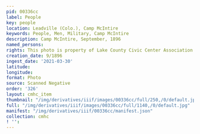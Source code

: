 ```yaml
---
pid: 00336cc
label: People
key: people
location: Leadville (Colo.), Camp McIntire
keywords: People, Men, Military, Camp McIntire
description: Camp McIntire, September, 1896
named_persons: 
rights: This photo is property of Lake County Civic Center Association.
creation_date: 9/1896
ingest_date: '2021-03-30'
latitude: 
longitude: 
format: Photo
source: Scanned Negative
order: '326'
layout: cmhc_item
thumbnail: "/img/derivatives/iiif/images/00336cc/full/250,/0/default.jpg"
full: "/img/derivatives/iiif/images/00336cc/full/1140,/0/default.jpg"
manifest: "/img/derivatives/iiif/00336cc/manifest.json"
collection: cmhc
! '': 
---
```

